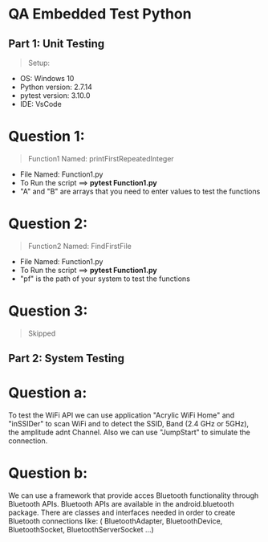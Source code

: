 # QA Embedded Test Python

## Part 1: Unit Testing
> Setup:
   - OS: Windows 10
   - Python version: 2.7.14 
   - pytest version: 3.10.0
   - IDE: VsCode
   
 # Question 1:
 > Function1 Named: printFirstRepeatedInteger
 - File Named: Function1.py
 - To Run the script ==>  **pytest Function1.py**
 - "A" and "B" are arrays that you need to enter values to test the functions
 
 # Question 2:
 > Function2 Named: FindFirstFile
 - File Named: Function1.py
 - To Run the script ==>  **pytest Function1.py**
 - "pf" is the path of your system to test the functions
   
 # Question 3:
 > Skipped
 
## Part 2: System Testing

# Question a:
To test the WiFi API we can use application "Acrylic WiFi Home" and "inSSIDer" to scan WiFi
and to detect the SSID, Band (2.4 GHz or 5GHz), the amplitude adnt Channel.
Also we can use "JumpStart" to simulate the connection.


# Question b:

We can use a framework that provide acces Bluetooth functionality through Bluetooth APIs. 
Bluetooth APIs are available in the android.bluetooth package.
There are classes and interfaces needed in order to create Bluetooth connections like:
( BluetoothAdapter, BluetoothDevice, BluetoothSocket, BluetoothServerSocket ...)
